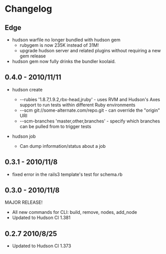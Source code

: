 # Changelog

## Edge

* hudson warfile no longer bundled with hudson gem
  * rubygem is now 235K instead of 31M!
  * upgrade hudson server and related plugins without requiring a new gem release
* hudson gem now fully drinks the bundler koolaid.

## 0.4.0 - 2010/11/11

* hudson create
  * --rubies '1.8.7,1.9.2,rbx-head,jruby' - uses RVM and Hudson's Axes support to run tests within different Ruby environments
  * --scm git://some-alternate.com/repo.git - can override the "origin" URI
  * --scm-branches 'master,other,branches' - specify which branches can be pulled from to trigger tests

* hudson job
  * Can dump information/status about a job

## 0.3.1 - 2010/11/8

* fixed error in the rails3 template's test for schema.rb

## 0.3.0 - 2010/11/8

MAJOR RELEASE!

* All new commands for CLI: build, remove, nodes, add_node
* Updated to Hudson CI 1.381

## 0.2.7 2010/8/25

* Updated to Hudson CI 1.373
